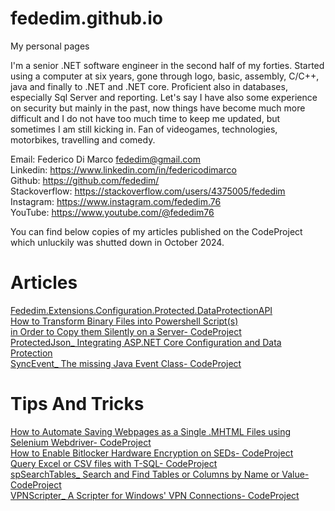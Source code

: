 # fededim.github.io
My personal pages

I'm a senior .NET software engineer in the second half of my forties. Started using a computer at six years, gone through logo, basic, assembly, C/C++, java and finally to .NET and .NET core. Proficient also in databases, especially Sql Server and reporting. Let's say I have also some experience on security but mainly in the past, now things have become much more difficult and I do not have too much time to keep me updated, but sometimes I am still kicking in. Fan of videogames, technologies, motorbikes, travelling and comedy.

Email: Federico Di Marco <fededim@gmail.com><br/>
Linkedin: https://www.linkedin.com/in/federicodimarco<br/>
Github: https://github.com/fededim/<br/>
Stackoverflow: https://stackoverflow.com/users/4375005/fededim<br/>
Instagram: https://www.instagram.com/fededim.76<br/>
YouTube: https://www.youtube.com/@fededim76<br/>

You can find below copies of my articles published on the CodeProject which unluckily was shutted down in October 2024.

# Articles

[Fededim.Extensions.Configuration.Protected.DataProtectionAPI](<./Articles/Fededim.Extensions.Configuration.Protected.DataProtectionAPI.html>)<br/>
[How to Transform Binary Files into Powershell Script(s)<br/> in Order to Copy them Silently on a Server- CodeProject](<./Articles/How to Transform Binary Files into Powershell Script(s) in Order to Copy them Silently on a Server- CodeProject.html>)<br/>
[ProtectedJson_ Integrating ASP.NET Core Configuration and Data Protection](<./Articles/ProtectedJson_ Integrating ASP.NET Core Configuration and Data Protection- CodeProje.html>)<br/>
[SyncEvent_ The missing Java Event Class- CodeProject](<./Articles/SyncEvent_ The missing Java Event Class- CodeProject.html>)<br/>


# Tips And Tricks
[How to Automate Saving Webpages as a Single .MHTML Files using Selenium Webdriver- CodeProject](<./TipsAndTricks/How to Automate Saving Webpages as a Single .MHTML Files using Selenium Webdriver- CodeProject.html>)<br/>
[How to Enable Bitlocker Hardware Encryption on SEDs- CodeProject](<./TipsAndTricks/How to Enable Bitlocker Hardware Encryption on SEDs- CodeProject.html>)<br/>
[Query Excel or CSV files with T-SQL- CodeProject](<./TipsAndTricks/Query Excel or CSV files with T-SQL- CodeProject.html>)<br/>
[spSearchTables_ Search and Find Tables or Columns by Name or Value- CodeProject](<./TipsAndTricks/spSearchTables_ Search and Find Tables or Columns by Name or Value- CodeProject.html>)<br/>
[VPNScripter_ A Scripter for Windows' VPN Connections- CodeProject](<./TipsAndTricks/VPNScripter_ A Scripter for Windows' VPN Connections- CodeProject.html>)<br/>
